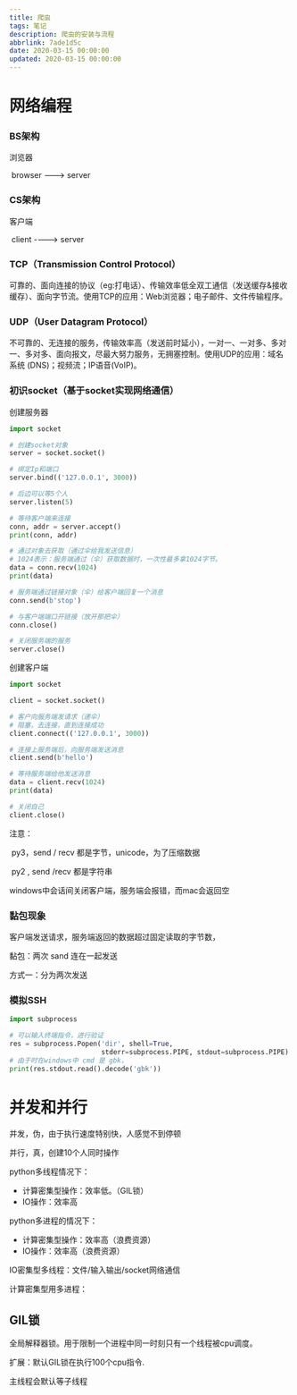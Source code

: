 ```yaml
---
title: 爬虫
tags: 笔记
description: 爬虫的安装与流程
abbrlink: 7ade1d5c
date: 2020-03-15 00:00:00
updated: 2020-03-15 00:00:00
---
```


# 网络编程

### BS架构

浏览器   

​		browser ---> server

### CS架构

客户端

​		client   ----> server

### TCP（Transmission Control Protocol）

可靠的、面向连接的协议（eg:打电话）、传输效率低全双工通信（发送缓存&接收缓存）、面向字节流。使用TCP的应用：Web浏览器；电子邮件、文件传输程序。

### UDP（User Datagram Protocol）

不可靠的、无连接的服务，传输效率高（发送前时延小），一对一、一对多、多对一、多对多、面向报文，尽最大努力服务，无拥塞控制。使用UDP的应用：域名系统 (DNS)；视频流；IP语音(VoIP)。

### 初识socket（基于socket实现网络通信）

创建服务器

```python
import socket

# 创建socket对象
server = socket.socket()

# 绑定Ip和端口
server.bind(('127.0.0.1', 3000))

# 后边可以等5个人
server.listen(5)

# 等待客户端来连接
conn, addr = server.accept()
print(conn, addr)

# 通过对象去获取（通过伞给我发送信息）
# 1024表示：服务端通过（伞）获取数据时，一次性最多拿1024字节。
data = conn.recv(1024)
print(data)

# 服务端通过链接对象（伞）给客户端回复一个消息
conn.send(b'stop')

# 与客户端端口开链接（放开那把伞）
conn.close()

# 关闭服务端的服务
server.close()
```

创建客户端

```python
import socket

client = socket.socket()

# 客户向服务端发请求（递伞）
# 阻塞，去连接，直到连接成功
client.connect(('127.0.0.1', 3000))

# 连接上服务端后，向服务端发送消息
client.send(b'hello')

# 等待服务端给他发送消息
data = client.recv(1024)
print(data)

# 关闭自己
client.close()
```

注意：

​	py3，send / recv 都是字节，unicode，为了压缩数据

​	py2 , send /recv 都是字符串

windows中会话间关闭客户端，服务端会报错，而mac会返回空

### 黏包现象

客户端发送请求，服务端返回的数据超过固定读取的字节数，

黏包：两次 sand 连在一起发送

方式一：分为两次发送

### 模拟SSH

```python
import subprocess

# 可以输入终端指令，进行验证
res = subprocess.Popen('dir', shell=True,
                       stderr=subprocess.PIPE, stdout=subprocess.PIPE)
# 由于时在windows中 cmd 是 gbk，
print(res.stdout.read().decode('gbk'))
```

# 并发和并行

并发，伪，由于执行速度特别快，人感觉不到停顿

并行，真，创建10个人同时操作

python多线程情况下：

- 计算密集型操作：效率低。（GIL锁）
- IO操作：效率高

python多进程的情况下：

- 计算密集型操作：效率高（浪费资源）
- IO操作：效率高（浪费资源）

IO密集型多线程：文件/输入输出/socket网络通信

计算密集型用多进程：

## GIL锁

全局解释器锁。用于限制一个进程中同一时刻只有一个线程被cpu调度。

扩展：默认GIL锁在执行100个cpu指令.

主线程会默认等子线程



